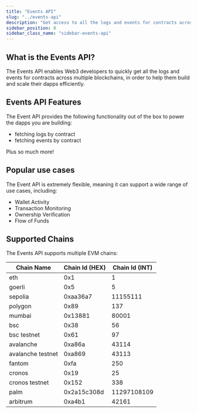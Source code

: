 ```yaml
---
title: "Events API"
slug: "../events-api"
description: "Get access to all the logs and events for contracts across multiple EVM blockchains with the Events API. Easily fetch logs and events by contract, and use it to monitor wallet activity, verify ownership, track the flow of funds, and more."
sidebar_position: 8
sidebar_class_name: "sidebar-events-api"
---
```


## What is the Events API?

The Events API enables Web3 developers to quickly get all the logs and events for contracts across multiple blockchains, in order to help them build and scale their dapps efficiently.

## Events API Features

The Event API provides the following functionality out of the box to power the dapps you are building:

- fetching logs by contract
- fetching events by contract

Plus so much more!

## Popular use cases

The Event API is extremely flexible, meaning it can support a wide range of use cases, including:

- Wallet Activity
- Transaction Monitoring
- Ownership Verification
- Flow of Funds

## Supported Chains

The Events API supports multiple EVM chains:

| Chain Name        | Chain Id (HEX) | Chain Id (INT) |
| ----------------- | -------------- | -------------- |
| eth               | 0x1            | 1              |
| goerli            | 0x5            | 5              |
| sepolia           | 0xaa36a7       | 11155111       |
| polygon           | 0x89           | 137            |
| mumbai            | 0x13881        | 80001          |
| bsc               | 0x38           | 56             |
| bsc testnet       | 0x61           | 97             |
| avalanche         | 0xa86a         | 43114          |
| avalanche testnet | 0xa869         | 43113          |
| fantom            | 0xfa           | 250            |
| cronos            | 0x19           | 25             |
| cronos testnet    | 0x152          | 338            |
| palm              | 0x2a15c308d    | 11297108109    |
| arbitrum          | 0xa4b1         | 42161          |
